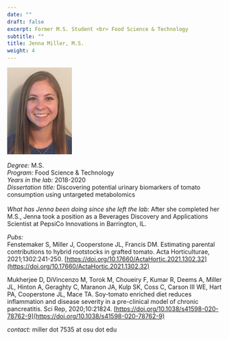 ```yaml
---
date: ""
draft: false
excerpt: Former M.S. Student <br> Food Science & Technology
subtitle: ""
title: Jenna Miller, M.S.
weight: 4
---
```


<p align="left"> 
<img src=featured.jpeg width="30%" alt="photo of jenna miller">
</p>

*Degree:* M.S. <br>
*Program:* Food Science & Technology <br>
*Years in the lab:* 2018-2020 <br>
*Dissertation title:* Discovering potential urinary biomarkers of tomato consumption using untargeted
metabolomics
<br> <br>
*What has Jenna been doing since she left the lab:* After she completed her M.S., Jenna took a position as a Beverages Discovery and Applications Scientist at PepsiCo Innovations in Barrington, IL. <br>

*Pubs:* <br>
Fenstemaker S, Miller J, Cooperstone JL, Francis DM.  Estimating parental contributions to hybrid rootstocks in grafted tomato.  Acta Horticulturae, 2021;1302:241-250.  [https://doi.org/10.17660/ActaHortic.2021.1302.32](https://doi.org/10.17660/ActaHortic.2021.1302.32)

Mukherjee D, DiVincenzo M, Torok M, Choueiry F, Kumar R, Deems A, Miller JL, Hinton A, Geraghty C, Maranon JA, Kulp SK, Coss C, Carson III WE, Hart PA, Cooperstone JL, Mace TA.  Soy-tomato enriched diet reduces inflammation and disease severity in a pre-clinical model of chronic pancreatitis.  Sci Rep, 2020;10:21824.  [https://doi.org/10.1038/s41598-020-78762-9](https://doi.org/10.1038/s41598-020-78762-9)

*contact:* miller dot 7535 at osu dot edu <br>